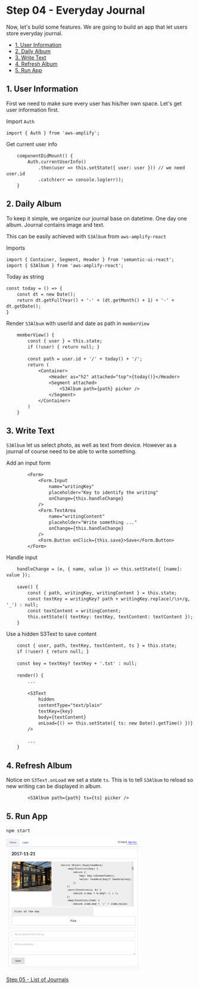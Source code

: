 # Step 04 - Everyday Journal

Now, let's build some features. We are going to build an app that let users store everyday journal.

* [1. User Information](#1-user-information)
* [2. Daily Album](#2-daily-album)
* [3. Write Text](#3-write-text)
* [4. Refresh Album](#4-refresh-album)
* [5. Run App](#5-run-app)

## 1. User Information

First we need to make sure every user has his/her own space. Let's get user information first.

Import `Auth`
```
import { Auth } from 'aws-amplify';
```

Get current user info
```
    componentDidMount() {
        Auth.currentUserInfo()
            .then(user => this.setState({ user: user })) // we need user.id
            .catch(err => console.log(err));
    }
```

## 2. Daily Album

To keep it simple, we organize our journal base on datetime. One day one album. Journal contains image and text.

This can be easily achieved with `S3Album` from `aws-amplify-react`

Imports
```
import { Container, Segment, Header } from 'semantic-ui-react';
import { S3Album } from 'aws-amplify-react';
```

Today as string
```
const today = () => {
    const dt = new Date();
    return dt.getFullYear() + '-' + (dt.getMonth() + 1) + '-' + dt.getDate();
}
```

Render `S3Album` with userId and date as path in `memberView`
```
    memberView() {
        const { user } = this.state;
        if (!user) { return null; }

        const path = user.id + '/' + today() + '/';
        return (
            <Container>
                <Header as="h2" attached="top">{today()}</Header>
                <Segment attached>
                    <S3Album path={path} picker />
                </Segment>
            </Container>
        )
    }
```

## 3. Write Text

`S3Album` let us select photo, as well as text from device. However as a journal of course need to be able to write something.

Add an input form
```
        <Form>
            <Form.Input
                name="writingKey"
                placeholder="Key to identify the writing"
                onChange={this.handleChange}
            />
            <Form.TextArea
                name="writingContent"
                placeholder="Write something ..."
                onChange={this.handleChange}
            />
            <Form.Button onClick={this.save}>Save</Form.Button>
        </Form>
```

Handle input
```
    handleChange = (e, { name, value }) => this.setState({ [name]: value });

    save() {
        const { path, writingKey, writingContent } = this.state;
        const textKey = writingKey? path + writingKey.replace(/\s+/g, '_') : null;
        const textContent = writingContent;
        this.setState({ textKey: textKey, textContent: textContent });
    }
```

Use a hidden S3Text to save content
```
    const { user, path, textKey, textContent, ts } = this.state;
    if (!user) { return null; }

    const key = textKey? textKey + '.txt' : null;

    render() {
        ...

        <S3Text
            hidden
            contentType="text/plain"
            textKey={key}
            body={textContent}
            onLoad={() => this.setState({ ts: new Date().getTime() })}
        />

        ...
    }
```

## 4. Refresh Album

Notice on `S3Text.onLoad` we set a state `ts`. This is to tell `S3Album` to reload so new writing can be displayed in album.

```
        <S3Album path={path} ts={ts} picker />
```

## 5. Run App

```
npm start
```

<img src="daily_journal.png" width="360px" />

[Step 05 - List of Journals](../step-05)
